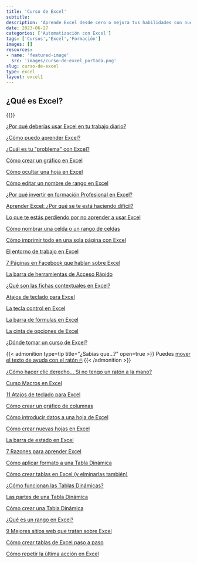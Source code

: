 ```yaml
---
title: 'Curso de Excel'
subtitle: 
description: 'Aprende Excel desde cero o mejora tus habilidades con nuestro curso completo. Domina las funciones esenciales de Excel y aumenta tu productividad.'
date: 2023-06-27
categories: ['Automatización con Excel']
tags: ['Cursos','Excel','Formación']
images: []
resources: 
- name: 'featured-image'
  src: 'images/curso-de-excel_portada.png'
slug: curso-de-excel
type: excel
layout: excel1
---
```


## ¿Qué es Excel?

{{<youtube phy-h61Xnlg>}}

[¿Por qué deberías usar Excel en tu trabajo diario?](/blog/automatizacion-con-excel/excel-para-mi-empresa/)

[¿Cómo puedo aprender Excel?](/blog/automatizacion-con-excel/como-aprender-excel/)

[¿Cuál es tu "problema" con Excel?](/blog/automatizacion-con-excel/cual-es-tu-problema-con-excel/)

[Cómo crear un gráfico en Excel](/blog/automatizacion-con-excel/como-crear-un-grafico-en-excel/)

[Cómo ocultar una hoja en Excel](/blog/automatizacion-con-excel/como-ocultar-una-hoja-en-excel/)

[Cómo editar un nombre de rango en Excel](/blog/automatizacion-con-excel/editar-un-nombre-de-rango-en-excel/)

[¿Por qué invertir en formación Profesional en Excel?](/blog/automatizacion-con-excel/formacion-profesional-en-excel/)

[Aprender Excel: ¿Por qué se te está haciendo difícil?](/blog/automatizacion-con-excel/aprender-excel/)

[Lo que te estás perdiendo por no aprender a usar Excel](/blog/automatizacion-con-excel/aprender-a-usar-excel/)

[Cómo nombrar una celda o un rango de celdas](/blog/automatizacion-con-excel/nombrar-una-celda/)

[Cómo imprimir todo en una sola página con Excel](/blog/automatizacion-con-excel/imprimir-todo-en-excel/)

[El entorno de trabajo en Excel](/blog/automatizacion-con-excel/entorno-de-trabajo-en-excel/)

[7 Páginas en Facebook que hablan sobre Excel](/blog/automatizacion-con-excel/paginas-facebook-excel/)

[La barra de herramientas de Acceso Rápido](/blog/automatizacion-con-excel/barra-herramientas-de-acceso-rapido/)

[¿Qué son las fichas contextuales en Excel?](/blog/automatizacion-con-excel/fichas-contextuales/)

[Atajos de teclado para Excel](/blog/automatizacion-con-excel/atajos-de-teclado-excel/)

[La tecla control en Excel](/blog/automatizacion-con-excel/la-tecla-control/)

[La barra de fórmulas en Excel](/blog/automatizacion-con-excel/barra-de-formulas/)

[La cinta de opciones de Excel](/blog/automatizacion-con-excel/la-cinta-de-opciones-de-excel/)

[¿Dónde tomar un curso de Excel?](/blog/automatizacion-con-excel/donde-tomar-curso-de-excel/)

{{< admonition type=tip title="¿Sabías que...?" open=true >}}
Puedes [mover el texto de ayuda con el ratón 🖱](/blog/automatizacion-con-excel/texto-de-ayuda/)
{{< /admonition >}}

[¿Cómo hacer clic derecho... Si no tengo un ratón a la mano?](/blog/automatizacion-con-excel/como-hacer-clic-derecho-en-excel/)

[Curso Macros en Excel](/blog/automatizacion-con-excel/macros-en-excel-desde-cero/)

[11 Atajos de teclado para Excel](/blog/automatizacion-con-excel/atajos-de-teclado-para-excel/)

[Cómo crear un gráfico de columnas](/blog/automatizacion-con-excel/crear-un-grafico-de-columnas/)

[Cómo introducir datos a una hoja de Excel](/blog/automatizacion-con-excel/introducir-datos-a-una-hoja-de-excel/)

[Cómo crear nuevas hojas en Excel](/blog/automatizacion-con-excel/hojas-en-excel/)

[La barra de estado en Excel](/blog/automatizacion-con-excel/la-barra-de-estado/)

[7 Razones para aprender Excel](/blog/automatizacion-con-excel/7-razones-para-aprender-excel/)

[Cómo aplicar formato a una Tabla Dinámica](/blog/automatizacion-con-excel/formato-tabla-dinamica/)

[Cómo crear tablas en Excel (y elminarlas también)](/blog/automatizacion-con-excel/tablas-en-excel/)

[¿Cómo funcionan las Tablas Dinámicas?](/blog/automatizacion-con-excel/entendiendo-tablas-dinamicas/)

[Las partes de una Tabla Dinámica](/blog/automatizacion-con-excel/partes-tabla-dinamica/)

[Cómo crear una Tabla Dinámica](/blog/automatizacion-con-excel/crear-una-tabla-dinamica/)

[¿Qué es un rango en Excel?](/blog/automatizacion-con-excel/rango-en-excel/)

[9 Mejores sitios web que tratan sobre Excel](/blog/automatizacion-con-excel/mejores-sitios-sobre-excel/)

[Cómo crear tablas de Excel paso a paso](/blog/automatizacion-con-excel/crear-tablas-en-excel/)

[Cómo repetir la última acción en Excel](/blog/automatizacion-con-excel/repetir-la-ultima-accion-en-excel/)